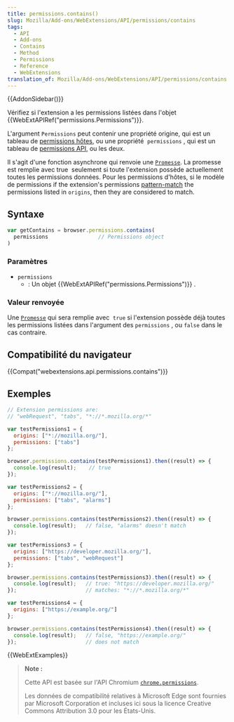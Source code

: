 ```yaml
---
title: permissions.contains()
slug: Mozilla/Add-ons/WebExtensions/API/permissions/contains
tags:
  - API
  - Add-ons
  - Contains
  - Method
  - Permissions
  - Reference
  - WebExtensions
translation_of: Mozilla/Add-ons/WebExtensions/API/permissions/contains
---
```

{{AddonSidebar()}}

Vérifiez si l'extension a les permissions listées dans l'objet  {{WebExtAPIRef("permissions.Permissions")}}.

L'argument `Permissions` peut contenir une propriété origine, qui est un tableau de [permissions hôtes](/fr/Add-ons/WebExtensions/manifest.json/permissions#Host_permissions), ou une propriété  `permissions` , qui est un tableau de [permissions API](/fr/Add-ons/WebExtensions/manifest.json/permissions#API_permissions), ou les deux.

Il s'agit d'une fonction asynchrone qui renvoie une [`Promesse`](/fr/docs/Web/JavaScript/Reference/Global_Objects/Promise). La promesse est remplie avec true  seulement si toute l'extension possède actuellement toutes les permissions données. Pour les permissions d'hôtes, si le modèle de permissions if the extension's permissions [pattern-match](/fr/docs/Mozilla/Add-ons/WebExtensions/Match_patterns) the permissions listed in `origins`, then they are considered to match.

## Syntaxe

```js
var getContains = browser.permissions.contains(
  permissions                // Permissions object
)
```

### Paramètres

- `permissions`
  - : Un objet {{WebExtAPIRef("permissions.Permissions")}} .

### Valeur renvoyée

Une [`Promesse`](/fr/docs/Web/JavaScript/Reference/Global_Objects/Promise) qui sera remplie avec  `true` si l'extension possède déjà toutes les permissions listées dans l'argument des `permissions` , ou `false` dans le cas contraire.

## Compatibilité du navigateur

{{Compat("webextensions.api.permissions.contains")}}

## Exemples

```js
// Extension permissions are:
// "webRequest", "tabs", "*://*.mozilla.org/*"

var testPermissions1 = {
  origins: ["*://mozilla.org/"],
  permissions: ["tabs"]
};

browser.permissions.contains(testPermissions1).then((result) => {
  console.log(result);    // true
});

var testPermissions2 = {
  origins: ["*://mozilla.org/"],
  permissions: ["tabs", "alarms"]
};

browser.permissions.contains(testPermissions2).then((result) => {
  console.log(result);   // false, "alarms" doesn't match
});

var testPermissions3 = {
  origins: ["https://developer.mozilla.org/"],
  permissions: ["tabs", "webRequest"]
};

browser.permissions.contains(testPermissions3).then((result) => {
  console.log(result);   // true: "https://developer.mozilla.org/"
});                      // matches: "*://*.mozilla.org/*"

var testPermissions4 = {
  origins: ["https://example.org/"]
};

browser.permissions.contains(testPermissions4).then((result) => {
  console.log(result);   // false, "https://example.org/"
});                      // does not match
```

{{WebExtExamples}}

> **Note :**
>
> Cette API est basée sur l'API Chromium [`chrome.permissions`](https://developer.chrome.com/extensions/permissions).
>
> Les données de compatibilité relatives à Microsoft Edge sont fournies par Microsoft Corporation et incluses ici sous la licence Creative Commons Attribution 3.0 pour les États-Unis.
